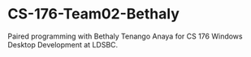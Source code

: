 # CS-176-Team02-Bethaly
Paired programming with Bethaly Tenango Anaya for CS 176 Windows Desktop Development at LDSBC.
